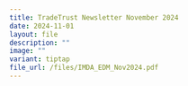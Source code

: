 ```yaml
---
title: TradeTrust Newsletter November 2024
date: 2024-11-01
layout: file
description: ""
image: ""
variant: tiptap
file_url: /files/IMDA_EDM_Nov2024.pdf
---
```

